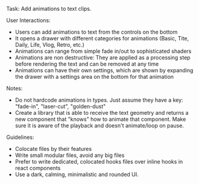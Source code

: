 Task: Add animations to text clips.

User Interactions:
 - Users can add animations to text from the controls on the bottom
 - It opens a drawer with different categories for animations (Basic, Tite, Daily, Life, Vlog, Retro, etc.)
 - Animations can range from simple fade in/out to sophisticated shaders
 - Animations are non destructive: They are applied as a processing step before rendering the text and can be removed at any time
 - Animations can have their own settings, which are shown by expanding the drawer with a settings area on the bottom for that animation

Notes:
- Do not hardcode animations in types. Just assume they have a key: "fade-in", "laser-cut", "golden-dust"
- Create a library that is able to receive the text geometry and returns a new component that "knows" how to animate that component. Make sure it is aware of the playback and doesn't animate/loop on pause.

Guidelines:
- Colocate files by their features
- Write small modular files, avoid any big files
- Prefer to write dedicated, colocated hooks files over inline hooks in react components
- Use a dark, calming, minimalistic and rounded UI.